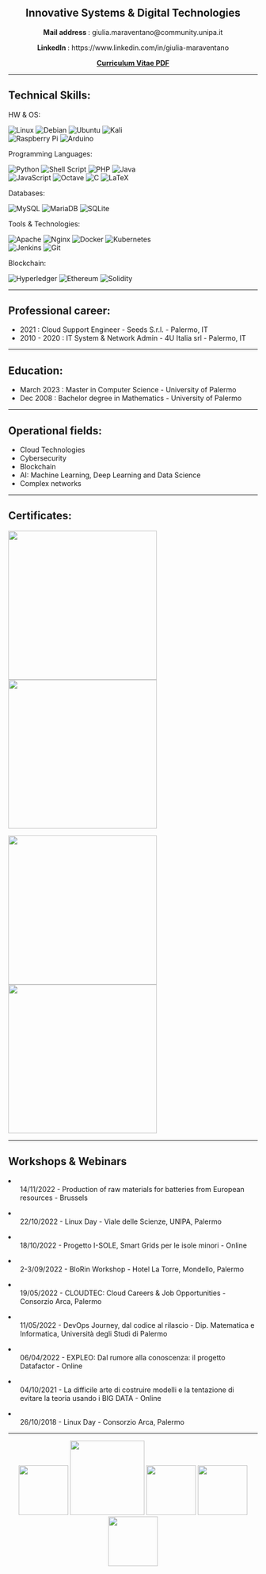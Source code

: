 
<!--p align="center"><img src="https://user-images.githubusercontent.com/53179989/155505992-cf7cfe47-7aef-4d7f-a6e6-ca63ba5b0cee.jpeg" /></p-->

<!--h3 align="center"> Hi! I’m "Jouleffect" </h3-->

<h2 align="center"> Innovative Systems & Digital Technologies </h2>
                                                                                                                
<p align="center"><b>Mail address </b>: giulia.maraventano@community.unipa.it</p>
<p align="center"><b> LinkedIn </b>: https://www.linkedin.com/in/giulia-maraventano</p>

<p align="center"><a href="https://github.com/jouleffect/jouleffect.github.io/files/11081301/CV_2023_Giulia_Maraventano.pdf"><b> Curriculum Vitae PDF </b></a></p>

* * *

## Technical Skills:
HW & OS:

![Linux](https://img.shields.io/badge/Linux-FCC624?style=for-the-badge&logo=linux&logoColor=black) ![Debian](https://img.shields.io/badge/Debian-D70A53?style=for-the-badge&logo=debian&logoColor=white) ![Ubuntu](https://img.shields.io/badge/Ubuntu-E95420?style=for-the-badge&logo=ubuntu&logoColor=white) ![Kali](https://img.shields.io/badge/Kali-268BEE?style=for-the-badge&logo=kalilinux&logoColor=white) \
![Raspberry Pi](https://img.shields.io/badge/-RaspberryPi-C51A4A?style=for-the-badge&logo=Raspberry-Pi) ![Arduino](https://img.shields.io/badge/-Arduino-00979D?style=for-the-badge&logo=Arduino&logoColor=white)

Programming Languages:

![Python](https://img.shields.io/badge/python-3670A0?style=for-the-badge&logo=python&logoColor=ffdd54) ![Shell Script](https://img.shields.io/badge/shell_script-%23121011.svg?style=for-the-badge&logo=gnu-bash&logoColor=white) ![PHP](https://img.shields.io/badge/php-%23777BB4.svg?style=for-the-badge&logo=php&logoColor=white) ![Java](https://img.shields.io/badge/java-%23ED8B00.svg?style=for-the-badge&logo=java&logoColor=white) \
![JavaScript](https://img.shields.io/badge/javascript-%23323330.svg?style=for-the-badge&logo=javascript&logoColor=%23F7DF1E) 
![Octave](https://img.shields.io/badge/OCTAVE-darkblue?style=for-the-badge&logo=octave&logoColor=fcd683)
![C](https://img.shields.io/badge/c-%2300599C.svg?style=for-the-badge&logo=c&logoColor=white)
![LaTeX](https://img.shields.io/badge/latex-%23008080.svg?style=for-the-badge&logo=latex&logoColor=white)

Databases:

![MySQL](https://img.shields.io/badge/mysql-%2300f.svg?style=for-the-badge&logo=mysql&logoColor=white)
![MariaDB](https://img.shields.io/badge/MariaDB-003545?style=for-the-badge&logo=mariadb&logoColor=white)
![SQLite](https://img.shields.io/badge/sqlite-%2307405e.svg?style=for-the-badge&logo=sqlite&logoColor=white)

Tools & Technologies:

![Apache](https://img.shields.io/badge/apache-%23D42029.svg?style=for-the-badge&logo=apache&logoColor=white) ![Nginx](https://img.shields.io/badge/nginx-%23009639.svg?style=for-the-badge&logo=nginx&logoColor=white) 
![Docker](https://img.shields.io/badge/docker-%230db7ed.svg?style=for-the-badge&logo=docker&logoColor=white)
![Kubernetes](https://img.shields.io/badge/kubernetes-%23326ce5.svg?style=for-the-badge&logo=kubernetes&logoColor=white) \
![Jenkins](https://img.shields.io/badge/jenkins-%232C5263.svg?style=for-the-badge&logo=jenkins&logoColor=white)
![Git](https://img.shields.io/badge/git-%23F05033.svg?style=for-the-badge&logo=git&logoColor=white)

Blockchain:

![Hyperledger](https://img.shields.io/badge/hyperledger-2F3134?style=for-the-badge&logo=hyperledger&logoColor=white)
![Ethereum](https://img.shields.io/badge/Ethereum-3C3C3D?style=for-the-badge&logo=Ethereum&logoColor=white)
![Solidity](https://img.shields.io/badge/Solidity-%23363636.svg?style=for-the-badge&logo=solidity&logoColor=white)



* * *

## Professional career:

- 2021 : Cloud Support Engineer - Seeds S.r.l. - Palermo, IT
- 2010 - 2020 : IT System & Network Admin - 4U Italia srl - Palermo, IT

* * *

## Education:

- March 2023 : Master in Computer Science - University of Palermo
- Dec 2008 : Bachelor degree in Mathematics - University of Palermo

* * *


## Operational fields:
- Cloud Technologies
- Cybersecurity
- Blockchain
- AI: Machine Learning, Deep Learning and Data Science 
- Complex networks

* * * 

## Certificates:

<p>
  <a href="https://coursera.org/share/6700e4f7c824ccbf43aedb782f5ec20e"><img src="https://user-images.githubusercontent.com/53179989/218031791-9a0d4928-559f-499d-8a03-1cf52a7a7fca.png" style="width:300px" /></a>  
  <a href="https://coursera.org/share/32fea26fa8232dab0e4a951109322da9"><img src="https://user-images.githubusercontent.com/53179989/201954262-4e59f14c-4bb7-4ce8-8587-065c3a758f82.png" style="width:300px" /></a>  
</p>
<p>
  <a href="https://coursera.org/share/de6af3003874f5b528eaf778dc94ac95"><img src="https://user-images.githubusercontent.com/53179989/158012817-839c934e-a047-42ae-ac55-ba5505273c3b.png" style="width:300px" /></a>
  <a href="https://coursera.org/share/869b7e79dff91560e5c5271535a2c6dd"><img src="https://user-images.githubusercontent.com/53179989/158012970-9f9e0813-8a7e-46f4-aec8-626b2d126245.png" style="width:300px" /></a>
</p>
<!--p>
  <div data-iframe-width="150" data-iframe-height="270" data-share-badge-id="97b6a1d9-cde2-49f0-bc7e-af431c508587" data-share-badge-host="https://www.credly.com"></div><script type="text/javascript" async src="//cdn.credly.com/assets/utilities/embed.js"></script>
  <div data-iframe-width="150" data-iframe-height="270" data-share-badge-id="43ea0d00-fb74-4468-81be-abdf5e3bdd99" data-share-badge-host="https://www.credly.com"></div><script type="text/javascript" async src="//cdn.credly.com/assets/utilities/embed.js"></script>
  <div data-iframe-width="150" data-iframe-height="270" data-share-badge-id="5ddaeb50-83fa-4c7e-b83a-840cbb4ec8a0" data-share-badge-host="https://www.credly.com"></div><script type="text/javascript" async src="//cdn.credly.com/assets/utilities/embed.js"></script>
  <div data-iframe-width="150" data-iframe-height="270" data-share-badge-id="dc673782-58f1-44c9-ba6a-534e25b5deab" data-share-badge-host="https://www.credly.com"></div><script type="text/javascript" async src="//cdn.credly.com/assets/utilities/embed.js"></script>
  <div data-iframe-width="150" data-iframe-height="270" data-share-badge-id="3a4baa89-9392-4078-983f-420c22784298" data-share-badge-host="https://www.credly.com"></div><script type="text/javascript" async src="//cdn.credly.com/assets/utilities/embed.js"></script>

</p-->

* * *

## Workshops & Webinars

<p align="center">
  <li>
    <ul>14/11/2022 - Production of raw materials for batteries from European resources - Brussels</ul>
  </li>
  <li>
    <ul>22/10/2022 - Linux Day - Viale delle Scienze, UNIPA, Palermo</ul>
  </li>
  <li>
    <ul>18/10/2022 - Progetto I-SOLE, Smart Grids per le isole minori - Online</ul>
  </li>
  <li>
    <ul>2-3/09/2022 - BloRin Workshop - Hotel La Torre, Mondello, Palermo</ul>
  </li>
  <li>
    <ul>19/05/2022 - CLOUDTEC: Cloud Careers & Job Opportunities - Consorzio Arca, Palermo</ul>
  </li>
  <li>
    <ul>11/05/2022 - DevOps Journey, dal codice al rilascio - Dip. Matematica e Informatica, Università degli Studi di Palermo</ul>
  </li>
  <li>
    <ul>06/04/2022 - EXPLEO: Dal rumore alla conoscenza: il progetto Datafactor - Online</ul>
  </li>
  
  <li>
    <ul>04/10/2021 - La difficile arte di costruire modelli e la tentazione di evitare la teoria usando i BIG DATA - Online</ul>
  </li>
  <li>
    <ul>26/10/2018 - Linux Day - Consorzio Arca, Palermo</ul>
  </li>
</p>

* * *

<p align="center">
  <img src="https://user-images.githubusercontent.com/53179989/201954758-c55be2df-dfa2-4679-b837-0f2cf9192ca9.png" style="width:100px;" >
  <img src="https://user-images.githubusercontent.com/53179989/169140133-b30cb7d5-380a-4e2b-af7c-3ed4821d6a73.png" style="width:150px;" >
  <img src="https://cdn-icons-png.flaticon.com/512/1797/1797500.png" style="width:100px;" >
  <img src="https://icon-library.com/images/blockchain-icon/blockchain-icon-14.jpg" style="width:100px;" >
  <img src="https://www.deeptracetech.com/images/researchareas/ai.png" style="width:100px;" >
</p>
